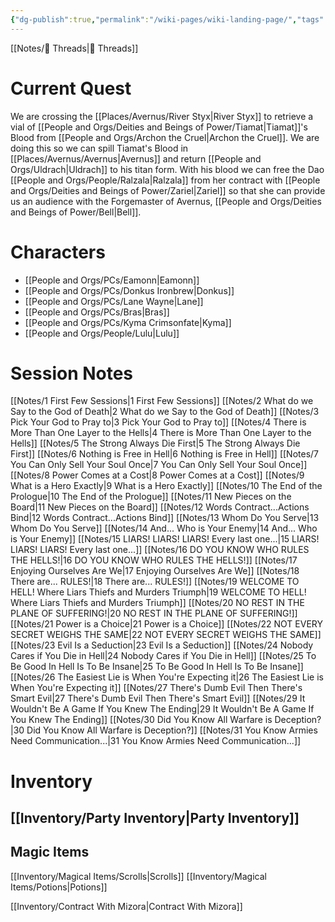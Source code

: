```yaml
---
{"dg-publish":true,"permalink":"/wiki-pages/wiki-landing-page/","tags":["gardenEntry"]}
---
```


[[Notes/🧵 Threads\|🧵 Threads]]

# Current Quest
We are crossing the [[Places/Avernus/River Styx\|River Styx]] to retrieve a vial of  [[People and Orgs/Deities and Beings of Power/Tiamat\|Tiamat]]'s Blood from [[People and Orgs/Archon the Cruel\|Archon the Cruel]]. We are doing this so we can spill Tiamat's Blood in [[Places/Avernus/Avernus\|Avernus]] and return [[People and Orgs/Uldrach\|Uldrach]] to his titan form. With his blood we can free the Dao [[People and Orgs/People/Ralzala\|Ralzala]] from her contract with [[People and Orgs/Deities and Beings of Power/Zariel\|Zariel]] so that she can provide us an audience with the Forgemaster of Avernus, [[People and Orgs/Deities and Beings of Power/Bell\|Bell]].

# Characters 
- [[People and Orgs/PCs/Eamonn\|Eamonn]]
- [[People and Orgs/PCs/Donkus Ironbrew\|Donkus]]
- [[People and Orgs/PCs/Lane Wayne\|Lane]]
- [[People and Orgs/PCs/Bras\|Bras]]
- [[People and Orgs/PCs/Kyma Crimsonfate\|Kyma]]
- [[People and Orgs/People/Lulu\|Lulu]]
# Session Notes
[[Notes/1 First Few Sessions\|1 First Few Sessions]]
[[Notes/2 What do we Say to the God of Death\|2 What do we Say to the God of Death]]
[[Notes/3 Pick Your God to Pray to\|3 Pick Your God to Pray to]]
[[Notes/4 There is More Than One Layer to the Hells\|4 There is More Than One Layer to the Hells]]
[[Notes/5 The Strong Always Die First\|5 The Strong Always Die First]]
[[Notes/6 Nothing is Free in Hell\|6 Nothing is Free in Hell]]
[[Notes/7 You Can Only Sell Your Soul Once\|7 You Can Only Sell Your Soul Once]]
[[Notes/8 Power Comes at a Cost\|8 Power Comes at a Cost]]
[[Notes/9 What is a Hero Exactly\|9 What is a Hero Exactly]]
[[Notes/10 The End of the Prologue\|10 The End of the Prologue]]
[[Notes/11 New Pieces on the Board\|11 New Pieces on the Board]]
[[Notes/12 Words Contract...Actions Bind\|12 Words Contract...Actions Bind]]
[[Notes/13 Whom Do You Serve\|13 Whom Do You Serve]]
[[Notes/14 And... Who is Your Enemy\|14 And... Who is Your Enemy]]
[[Notes/15 LIARS! LIARS! LIARS! Every last one...\|15 LIARS! LIARS! LIARS! Every last one...]]
[[Notes/16 DO YOU KNOW WHO RULES THE HELLS!\|16 DO YOU KNOW WHO RULES THE HELLS!]]
[[Notes/17 Enjoying Ourselves Are We\|17 Enjoying Ourselves Are We]]
[[Notes/18 There are... RULES!\|18 There are... RULES!]]
[[Notes/19 WELCOME TO HELL! Where Liars Thiefs and Murders Triumph\|19 WELCOME TO HELL! Where Liars Thiefs and Murders Triumph]]
[[Notes/20 NO REST IN THE PLANE OF SUFFERING!\|20 NO REST IN THE PLANE OF SUFFERING!]]
[[Notes/21 Power is a Choice\|21 Power is a Choice]]
[[Notes/22 NOT EVERY SECRET WEIGHS THE SAME\|22 NOT EVERY SECRET WEIGHS THE SAME]]
[[Notes/23 Evil Is a Seduction\|23 Evil Is a Seduction]]
[[Notes/24 Nobody Cares if You Die in Hell\|24 Nobody Cares if You Die in Hell]]
[[Notes/25 To Be Good In Hell Is To Be Insane\|25 To Be Good In Hell Is To Be Insane]]
[[Notes/26 The Easiest Lie is When You're Expecting it\|26 The Easiest Lie is When You're Expecting it]]
[[Notes/27 There's Dumb Evil Then There's Smart Evil\|27 There's Dumb Evil Then There's Smart Evil]]
[[Notes/29 It Wouldn't Be A Game If You Knew The Ending\|29 It Wouldn't Be A Game If You Knew The Ending]]
[[Notes/30 Did You Know All Warfare is Deception?\|30 Did You Know All Warfare is Deception?]]
[[Notes/31 You Know Armies Need Communication...\|31 You Know Armies Need Communication...]]

# Inventory
## [[Inventory/Party Inventory\|Party Inventory]]

## Magic Items
[[Inventory/Magical Items/Scrolls\|Scrolls]]
[[Inventory/Magical Items/Potions\|Potions]]

[[Inventory/Contract With Mizora\|Contract With Mizora]]
